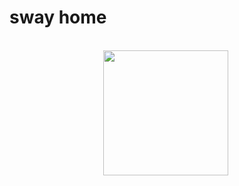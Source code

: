 # sway home

<br>
<div style="text-align:center; width:500px;"><img style="width: 200px;"  src="https://f000.backblazeb2.com/file/sway-me/home.svg" /></div>





